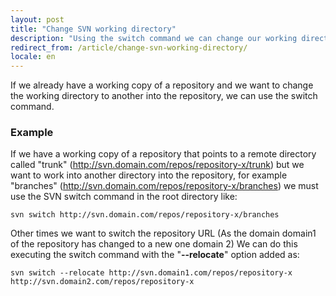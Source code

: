 ```yaml
---
layout: post
title: "Change SVN working directory"
description: "Using the switch command we can change our working directory"
redirect_from: /article/change-svn-working-directory/
locale: en
---
```


If we already have a working copy of a repository and we want to change the working directory to another into the repository, we can use the switch command.


### Example
If we have a working copy of a repository that points to a remote directory called "trunk" (http://svn.domain.com/repos/repository-x/trunk) but we want to work into another directory into the repository, for example "branches" (http://svn.domain.com/repos/repository-x/branches) we must use the SVN switch command in the root directory like:

    svn switch http://svn.domain.com/repos/repository-x/branches

Other times we want to switch the repository URL (As the domain domain1 of the repository has changed to a new one domain 2) We can do this executing the switch command with the "**--relocate**" option added as:

    svn switch --relocate http://svn.domain1.com/repos/repository-x http://svn.domain2.com/repos/repository-x
